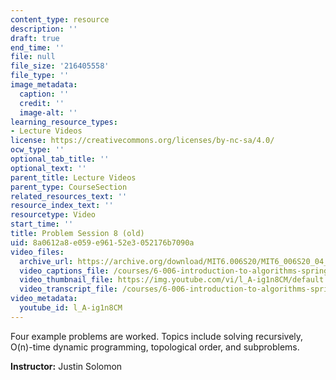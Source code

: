 ```yaml
---
content_type: resource
description: ''
draft: true
end_time: ''
file: null
file_size: '216405558'
file_type: ''
image_metadata:
  caption: ''
  credit: ''
  image-alt: ''
learning_resource_types:
- Lecture Videos
license: https://creativecommons.org/licenses/by-nc-sa/4.0/
ocw_type: ''
optional_tab_title: ''
optional_text: ''
parent_title: Lecture Videos
parent_type: CourseSection
related_resources_text: ''
resource_index_text: ''
resourcetype: Video
start_time: ''
title: Problem Session 8 (old)
uid: 8a0612a8-e059-e961-52e3-052176b7090a
video_files:
  archive_url: https://archive.org/download/MIT6.006S20/MIT6_006S20_04_17_Problem_Session_8_300k.mp4
  video_captions_file: /courses/6-006-introduction-to-algorithms-spring-2020/312027816e1f57dfb087e41b7ca91012_l_A-ig1n8CM.vtt
  video_thumbnail_file: https://img.youtube.com/vi/l_A-ig1n8CM/default.jpg
  video_transcript_file: /courses/6-006-introduction-to-algorithms-spring-2020/322dc849c5d26d92a50b8c656d82b443_l_A-ig1n8CM.pdf
video_metadata:
  youtube_id: l_A-ig1n8CM
---
```

Four example problems are worked. Topics include solving recursively, O(n)-time dynamic programming, topological order, and subproblems.

**Instructor:** Justin Solomon